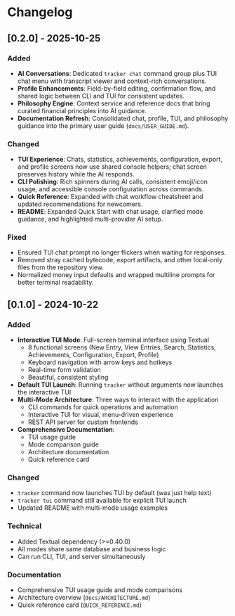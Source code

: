 # Changelog

## [0.2.0] - 2025-10-25

### Added
- **AI Conversations**: Dedicated `tracker chat` command group plus TUI chat menu with transcript viewer and context-rich conversations.
- **Profile Enhancements**: Field-by-field editing, confirmation flow, and shared logic between CLI and TUI for consistent updates.
- **Philosophy Engine**: Context service and reference docs that bring curated financial principles into AI guidance.
- **Documentation Refresh**: Consolidated chat, profile, TUI, and philosophy guidance into the primary user guide (`docs/USER_GUIDE.md`).

### Changed
- **TUI Experience**: Chats, statistics, achievements, configuration, export, and profile screens now use shared console helpers; chat screen preserves history while the AI responds.
- **CLI Polishing**: Rich spinners during AI calls, consistent emoji/icon usage, and accessible console configuration across commands.
- **Quick Reference**: Expanded with chat workflow cheatsheet and updated recommendations for newcomers.
- **README**: Expanded Quick Start with chat usage, clarified mode guidance, and highlighted multi-provider AI setup.

### Fixed
- Ensured TUI chat prompt no longer flickers when waiting for responses.
- Removed stray cached bytecode, export artifacts, and other local-only files from the repository view.
- Normalized money input defaults and wrapped multiline prompts for better terminal readability.

## [0.1.0] - 2024-10-22

### Added
- **Interactive TUI Mode**: Full-screen terminal interface using Textual
  - 8 functional screens (New Entry, View Entries, Search, Statistics, Achievements, Configuration, Export, Profile)
  - Keyboard navigation with arrow keys and hotkeys
  - Real-time form validation
  - Beautiful, consistent styling
- **Default TUI Launch**: Running `tracker` without arguments now launches the interactive TUI
- **Multi-Mode Architecture**: Three ways to interact with the application
  - CLI commands for quick operations and automation
  - Interactive TUI for visual, menu-driven experience
  - REST API server for custom frontends
- **Comprehensive Documentation**:
  - TUI usage guide
  - Mode comparison guide
  - Architecture documentation
  - Quick reference card

### Changed
- `tracker` command now launches TUI by default (was just help text)
- `tracker tui` command still available for explicit TUI launch
- Updated README with multi-mode usage examples

### Technical
- Added Textual dependency (>=0.40.0)
- All modes share same database and business logic
- Can run CLI, TUI, and server simultaneously

### Documentation
- Comprehensive TUI usage guide and mode comparisons
- Architecture overview (`docs/ARCHITECTURE.md`)
- Quick reference card (`QUICK_REFERENCE.md`)
